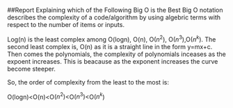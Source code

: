 ##Report Explaining which of the Following Big O is the Best
Big O notation describes the complexity of a code/algorithm by using algebric terms with respect to the number of items or inputs.

Log(n) is the least complex among O(logn), O(n), O($n^2$), O($n^3$),O($n^k$). The second least complex is, O(n) as it is a straight line in the form y=mx+c. Then comes the polynomials, the complexity of polynomials inceases as the expoent increases. This is beacause as the exponent increases the curve become steeper.

So, the order of complexity from the least to the most is:

O(logn)<O(n)<O($n^2$)<O($n^3$)<O($n^k$)
